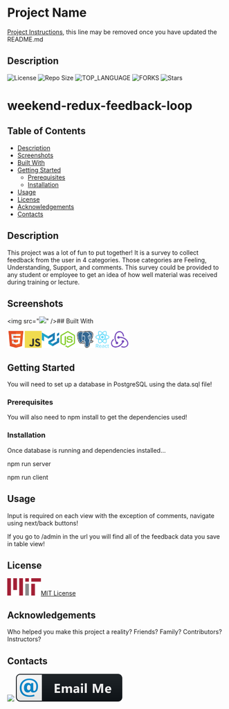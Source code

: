 # Project Name

[Project Instructions](./INSTRUCTIONS.md), this line may be removed once you have updated the README.md

## Description

![License](https://img.shields.io/github/license/Jponto93/weekend-redux-feedback-loop.svg?style=for-the-badge) ![Repo Size](https://img.shields.io/github/languages/code-size/Jponto93/weekend-redux-feedback-loop.svg?style=for-the-badge) ![TOP_LANGUAGE](https://img.shields.io/github/languages/top/Jponto93/weekend-redux-feedback-loop.svg?style=for-the-badge) ![FORKS](https://img.shields.io/github/forks/Jponto93/weekend-redux-feedback-loop.svg?style=for-the-badge&social) ![Stars](https://img.shields.io/github/stars/Jponto93/weekend-redux-feedback-loop.svg?style=for-the-badge)
    
# weekend-redux-feedback-loop

## Table of Contents

- [Description](#description)
- [Screenshots](#screenshots)
- [Built With](#built-with)
- [Getting Started](#getting-started)
  - [Prerequisites](#prerequisites)
  - [Installation](#installation)
- [Usage](#usage)
- [License](#license)
- [Acknowledgements](#acknowledgements)
- [Contacts](#contacts)

## Description

This project was a lot of fun to put together! It is a survey to collect feedback from the user in 4 categories. Those categories are Feeling, Understanding, Support, and comments. This survey could be provided to any student or employee to get an idea of how well material was received during training or lecture. 

## Screenshots

<img src="<img src="https://www.hrdconnect.com/wp-content/uploads/2018/02/feedback1.jpg" />" />## Built With

<a href="https://developer.mozilla.org/en-US/docs/Web/HTML"><img src="https://raw.githubusercontent.com/devicons/devicon/master/icons/html5/html5-original.svg" height="40px" width="40px" /></a><a href="https://developer.mozilla.org/en-US/docs/Web/JavaScript"><img src="https://raw.githubusercontent.com/devicons/devicon/master/icons/javascript/javascript-original.svg" height="40px" width="40px" /></a><a href="https://material-ui.com/"><img src="https://raw.githubusercontent.com/devicons/devicon/master/icons/materialui/materialui-original.svg" height="40px" width="40px" /></a><a href="https://nodejs.org/en/"><img src="https://raw.githubusercontent.com/devicons/devicon/master/icons/nodejs/nodejs-original.svg" height="40px" width="40px" /></a><a href="https://www.postgresql.org/"><img src="https://raw.githubusercontent.com/devicons/devicon/master/icons/postgresql/postgresql-original.svg" height="40px" width="40px" /></a><a href="https://reactjs.org/"><img src="https://raw.githubusercontent.com/devicons/devicon/master/icons/react/react-original-wordmark.svg" height="40px" width="40px" /></a><a href="https://redux.js.org/"><img src="https://raw.githubusercontent.com/devicons/devicon/master/icons/redux/redux-original.svg" height="40px" width="40px" /></a>

## Getting Started

You will need to set up a database in PostgreSQL using the data.sql file!




### Prerequisites

You will also need to npm install to get the dependencies used!

### Installation

Once database is running and dependencies installed...

npm run server

npm run client

## Usage

Input is required on each view with the exception of comments, navigate using next/back buttons!

If you go to /admin in the url you will find all of the feedback data you save in table view!


## License

<a href="https://choosealicense.com/licenses/mit/"><img src="https://raw.githubusercontent.com/johnturner4004/readme-generator/master/src/components/assets/images/mit.svg" height=40 />MIT License</a>

## Acknowledgements

Who helped you make this project a reality? Friends? Family? Contributors? Instructors?

## Contacts

<a href="https://www.linkedin.com/in/"><img src="https://img.shields.io/badge/LinkedIn-0077B5?style=for-the-badge&logo=linkedin&logoColor=white" /></a>  <a href="mailto:"><img src=https://raw.githubusercontent.com/johnturner4004/readme-generator/master/src/components/assets/images/email_me_button_icon_151852.svg /></a>